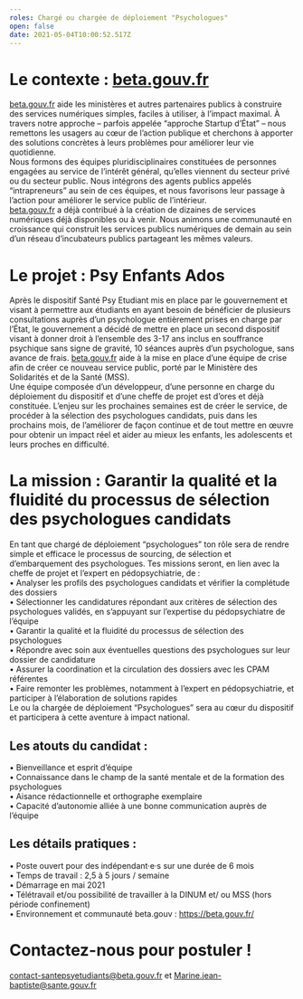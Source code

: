 ```yaml
---
roles: Chargé ou chargée de déploiement "Psychologues"
open: false
date: 2021-05-04T10:00:52.517Z
---
```

# Le contexte : [beta.gouv.fr](http://beta.gouv.fr/)

[beta.gouv.fr](http://beta.gouv.fr/) aide les ministères et autres partenaires publics à construire des services numériques simples, faciles à utiliser, à l’impact maximal. À travers notre approche – parfois appelée “approche Startup d’État” – nous remettons les usagers au cœur de l’action publique et cherchons à apporter des solutions concrètes à leurs problèmes pour améliorer leur vie quotidienne.\
Nous formons des équipes pluridisciplinaires constituées de personnes engagées au service de l’intérêt général, qu’elles viennent du secteur privé ou du secteur public. Nous intégrons des agents publics appelés “intrapreneurs” au sein de ces équipes, et nous favorisons leur passage à l’action pour améliorer le service public de l’intérieur.\
[beta.gouv.fr](http://beta.gouv.fr/) a déjà contribué à la création de dizaines de services numériques déjà disponibles ou à venir. Nous animons une communauté en croissance qui construit les services publics numériques de demain au sein d’un réseau d’incubateurs publics partageant les mêmes valeurs.

# [](https://pad.incubateur.net/#Le-projet--Psy-Enfants-Ados "Le-projet--Psy-Enfants-Ados")Le projet : Psy Enfants Ados

Après le dispositif Santé Psy Etudiant mis en place par le gouvernement et visant à permettre aux étudiants en ayant besoin de bénéficier de plusieurs consultations auprès d’un psychologue entièrement prises en charge par l’État, le gouvernement a décidé de mettre en place un second dispositif visant à donner droit à l’ensemble des 3-17 ans inclus en souffrance psychique sans signe de gravité, 10 séances auprès d’un psychologue, sans avance de frais. [beta.gouv.fr](http://beta.gouv.fr/) aide à la mise en place d’une équipe de crise afin de créer ce nouveau service public, porté par le Ministère des Solidarités et de la Santé (MSS).\
Une équipe composée d’un développeur, d’une personne en charge du déploiement du dispositif et d’une cheffe de projet est d’ores et déjà constituée. L’enjeu sur les prochaines semaines est de créer le service, de procéder à la sélection des psychologues candidats, puis dans les prochains mois, de l’améliorer de façon continue et de tout mettre en œuvre pour obtenir un impact réel et aider au mieux les enfants, les adolescents et leurs proches en difficulté.

# [](https://pad.incubateur.net/#La-mission--Garantir-la-qualit%C3%A9-et-la-fluidit%C3%A9-du-processus-de-s%C3%A9lection-des-psychologues-candidats "La-mission--Garantir-la-qualité-et-la-fluidité-du-processus-de-sélection-des-psychologues-candidats")La mission : Garantir la qualité et la fluidité du processus de sélection des psychologues candidats

En tant que chargé de déploiement “psychologues” ton rôle sera de rendre simple et efficace le processus de sourcing, de sélection et d’embarquement des psychologues. Tes missions seront, en lien avec la cheffe de projet et l’expert en pédopsychiatrie, de :\
• Analyser les profils des psychologues candidats et vérifier la complétude des dossiers\
• Sélectionner les candidatures répondant aux critères de sélection des psychologues validés, en s’appuyant sur l’expertise du pédopsychiatre de l’équipe\
• Garantir la qualité et la fluidité du processus de sélection des psychologues\
• Répondre avec soin aux éventuelles questions des psychologues sur leur dossier de candidature\
• Assurer la coordination et la circulation des dossiers avec les CPAM référentes\
• Faire remonter les problèmes, notamment à l’expert en pédopsychiatrie, et participer à l’élaboration de solutions rapides\
Le ou la chargée de déploiement “Psychologues” sera au cœur du dispositif et participera à cette aventure à impact national.

## [](https://pad.incubateur.net/#Les-atouts-du-candidat- "Les-atouts-du-candidat-")Les atouts du candidat :

• Bienveillance et esprit d’équipe\
• Connaissance dans le champ de la santé mentale et de la formation des psychologues\
• Aisance rédactionnelle et orthographe exemplaire\
• Capacité d’autonomie alliée à une bonne communication auprès de l’équipe

## [](https://pad.incubateur.net/#Les-d%C3%A9tails-pratiques- "Les-détails-pratiques-")Les détails pratiques :

• Poste ouvert pour des indépendant·e·s sur une durée de 6 mois\
• Temps de travail : 2,5 à 5 jours / semaine\
• Démarrage en mai 2021\
• Télétravail et/ou possibilité de travailler à la DINUM et/ ou MSS (hors période confinement)\
• Environnement et communauté beta.gouv : <https://beta.gouv.fr/>

# [](https://pad.incubateur.net/#Contactez-nous-pour-postuler- "Contactez-nous-pour-postuler-")Contactez-nous pour postuler !

[contact-santepsyetudiants@beta.gouv.fr](mailto:contact-santepsyetudiants@beta.gouv.fr) et [Marine.jean-baptiste@sante.gouv.fr](mailto:Marine.jean-baptiste@sante.gouv.fr)
